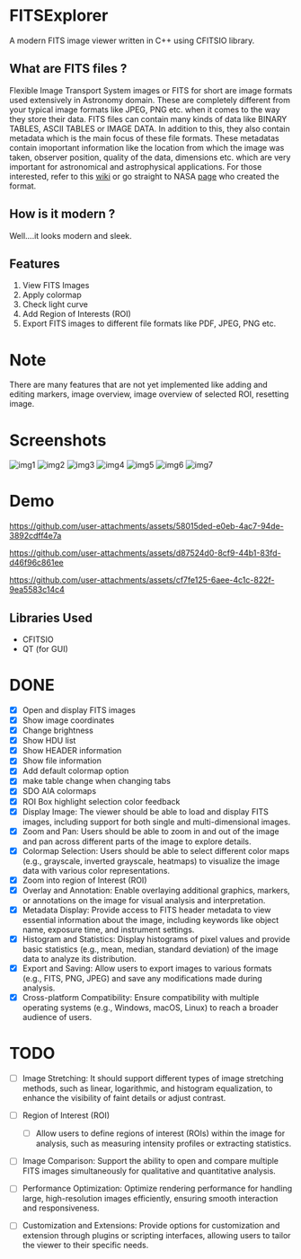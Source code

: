 # FITSExplorer

A modern FITS image viewer written in C++ using CFITSIO library.

## What are FITS files ?

Flexible Image Transport System images or FITS for short are image formats used extensively in Astronomy domain. These are completely different from your typical image formats like JPEG, PNG etc. when it comes to the way they store their data. FITS files can contain many kinds of data like BINARY TABLES, ASCII TABLES or IMAGE DATA. In addition to this, they also contain metadata which is the main focus of these file formats. These metadatas contain imoportant information like the location from which the image was taken, observer position, quality of the data, dimensions etc. which are very important for astronomical and astrophysical applications. For those interested, refer to this [wiki](https://en.wikipedia.org/wiki/FITS) or go straight to NASA [page](https://fits.gsfc.nasa.gov/fits_primer.html) who created the format.

## How is it modern ?

Well....it looks modern and sleek.

## Features

1. View FITS Images
2. Apply colormap
3. Check light curve
4. Add Region of Interests (ROI)
5. Export FITS images to different file formats like PDF, JPEG, PNG etc.

# Note

There are many features that are not yet implemented like adding and editing markers, image overview, image overview of selected ROI, resetting image.

# Screenshots

![img1](https://github.com/dheerajshenoy/FITSExplorer/blob/main/images/1.png)
![img2](https://github.com/dheerajshenoy/FITSExplorer/blob/main/images/2.png)
![img3](https://github.com/dheerajshenoy/FITSExplorer/blob/main/images/3.png)
![img4](https://github.com/dheerajshenoy/FITSExplorer/blob/main/images/4.png)
![img5](https://github.com/dheerajshenoy/FITSExplorer/blob/main/images/5.png)
![img6](https://github.com/dheerajshenoy/FITSExplorer/blob/main/images/6.png)
![img7](https://github.com/dheerajshenoy/FITSExplorer/blob/main/images/7.png)

# Demo

https://github.com/user-attachments/assets/58015ded-e0eb-4ac7-94de-3892cdff4e7a

https://github.com/user-attachments/assets/d87524d0-8cf9-44b1-83fd-d46f96c861ee

https://github.com/user-attachments/assets/cf7fe125-6aee-4c1c-822f-9ea5583c14c4





## Libraries Used

* CFITSIO
* QT (for GUI)

# DONE

- [x] Open and display FITS images
- [x] Show image coordinates
- [x] Change brightness
- [x] Show HDU list
- [x] Show HEADER information
- [x] Show file information
- [x] Add default colormap option
- [x] make table change when changing tabs
- [x] SDO AIA colormaps
- [x] ROI Box highlight selection color feedback
- [x] Display Image: The viewer should be able to load and display FITS images, including support for both single and multi-dimensional images.
- [x] Zoom and Pan: Users should be able to zoom in and out of the image and pan across different parts of the image to explore details.
- [x] Colormap Selection: Users should be able to select different color maps (e.g., grayscale, inverted grayscale, heatmaps) to visualize the image data with various color representations.
- [x] Zoom into region of Interest (ROI)
- [x] Overlay and Annotation: Enable overlaying additional graphics, markers, or annotations on the image for visual analysis and interpretation.
- [x] Metadata Display: Provide access to FITS header metadata to view essential information about the image, including keywords like object name, exposure time, and instrument settings.
- [x] Histogram and Statistics: Display histograms of pixel values and provide basic statistics (e.g., mean, median, standard deviation) of the image data to analyze its distribution.
- [x] Export and Saving: Allow users to export images to various formats (e.g., FITS, PNG, JPEG) and save any modifications made during analysis.
- [x] Cross-platform Compatibility: Ensure compatibility with multiple operating systems (e.g., Windows, macOS, Linux) to reach a broader audience of users.

# TODO

- [ ] Image Stretching: It should support different types of image stretching methods, such as linear, logarithmic, and histogram equalization, to enhance the visibility of faint details or adjust contrast.

- [ ] Region of Interest (ROI)

    - [ ] Allow users to define regions of interest (ROIs) within the image for analysis, such as measuring intensity profiles or extracting statistics.


- [ ] Image Comparison: Support the ability to open and compare multiple FITS images simultaneously for qualitative and quantitative analysis.

- [ ] Performance Optimization: Optimize rendering performance for handling large, high-resolution images efficiently, ensuring smooth interaction and responsiveness.

- [ ] Customization and Extensions: Provide options for customization and extension through plugins or scripting interfaces, allowing users to tailor the viewer to their specific needs.

